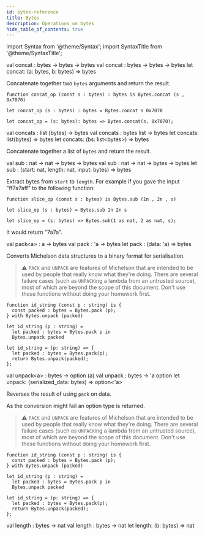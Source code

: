 ```yaml
---
id: bytes-reference
title: Bytes
description: Operations on bytes
hide_table_of_contents: true
---
```


import Syntax from '@theme/Syntax';
import SyntaxTitle from '@theme/SyntaxTitle';

<SyntaxTitle syntax="pascaligo">
val concat : bytes -> bytes -> bytes
</SyntaxTitle>
<SyntaxTitle syntax="cameligo">
val concat : bytes -> bytes -> bytes
</SyntaxTitle>

<SyntaxTitle syntax="jsligo">
let concat: (a: bytes, b: bytes) => bytes
</SyntaxTitle>


Concatenate together two `bytes` arguments and return the result.

<Syntax syntax="pascaligo">

```pascaligo
function concat_op (const s : bytes) : bytes is Bytes.concat (s , 0x7070)
```

</Syntax>
<Syntax syntax="cameligo">

```cameligo
let concat_op (s : bytes) : bytes = Bytes.concat s 0x7070
```

</Syntax>

<Syntax syntax="jsligo">

```jsligo
let concat_op = (s: bytes): bytes => Bytes.concat(s, 0x7070);
```

</Syntax>

<SyntaxTitle syntax="pascaligo">
val concats : list (bytes) -> bytes
</SyntaxTitle>
<SyntaxTitle syntax="cameligo">
val concats : bytes list -> bytes
</SyntaxTitle>
<SyntaxTitle syntax="reasonligo">
let concats: list(bytes) => bytes
</SyntaxTitle>
<SyntaxTitle syntax="jsligo">
let concats: (bs: list&lt;bytes&gt;) => bytes
</SyntaxTitle>


Concatenate together a list of `bytes` and return the result.

<SyntaxTitle syntax="pascaligo">
val sub : nat -> nat -> bytes -> bytes
</SyntaxTitle>
<SyntaxTitle syntax="cameligo">
val sub : nat -> nat -> bytes -> bytes
</SyntaxTitle>

<SyntaxTitle syntax="jsligo">
let sub : (start: nat, length: nat, input: bytes) => bytes
</SyntaxTitle>

Extract bytes from `start` to `length`. For example if you gave the
input "ff7a7aff" to the following function:

<Syntax syntax="pascaligo">

```pascaligo
function slice_op (const s : bytes) is Bytes.sub (1n , 2n , s)
```

</Syntax>
<Syntax syntax="cameligo">

```cameligo
let slice_op (s : bytes) = Bytes.sub 1n 2n s
```

</Syntax>

<Syntax syntax="jsligo">

```
let slice_op = (s: bytes) => Bytes.sub(1 as nat, 2 as nat, s);
```

</Syntax>

It would return "7a7a".

<SyntaxTitle syntax="pascaligo">
val pack&lt;a&gt; : a -> bytes
</SyntaxTitle>
<SyntaxTitle syntax="cameligo">
val pack : 'a -> bytes
</SyntaxTitle>

<SyntaxTitle syntax="jsligo">
let pack : (data: &apos;a) => bytes
</SyntaxTitle>

Converts Michelson data structures to a binary format for serialisation.

> ⚠️ `PACK` and `UNPACK` are features of Michelson that are intended to be used by people that really know what they're doing. There are several failure cases (such as `UNPACK`ing a lambda from an untrusted source), most of which are beyond the scope of this document. Don't use these functions without doing your homework first.

<Syntax syntax="pascaligo">

```pascaligo
function id_string (const p : string) is {
  const packed : bytes = Bytes.pack (p);
} with Bytes.unpack (packed)
```

</Syntax>
<Syntax syntax="cameligo">

```cameligo
let id_string (p : string) =
  let packed : bytes = Bytes.pack p in
  Bytes.unpack packed
```

</Syntax>

<Syntax syntax="jsligo">

```jsligo group=pack
let id_string = (p: string) => {
  let packed : bytes = Bytes.pack(p);
  return Bytes.unpack(packed);
};
```

</Syntax>

<SyntaxTitle syntax="pascaligo">
val unpack&lt;a&gt; : bytes -> option (a)
</SyntaxTitle>
<SyntaxTitle syntax="cameligo">
val unpack : bytes -> 'a option
</SyntaxTitle>

<SyntaxTitle syntax="jsligo">
let unpack: (serialized_data: bytes) => option&lt;&apos;a&gt;
</SyntaxTitle>

Reverses the result of using `pack` on data.

As the conversion might fail an option type is returned.

> ⚠️ `PACK` and `UNPACK` are features of Michelson that are intended to be used by people that really know what they're doing. There are several failure cases (such as `UNPACK`ing a lambda from an untrusted source), most of which are beyond the scope of this document. Don't use these functions without doing your homework first.

<Syntax syntax="pascaligo">

```pascaligo
function id_string (const p : string) is {
  const packed : bytes = Bytes.pack (p);
} with Bytes.unpack (packed)
```

</Syntax>
<Syntax syntax="cameligo">

```cameligo
let id_string (p : string) =
  let packed : bytes = Bytes.pack p in
  Bytes.unpack packed
```

</Syntax>

<Syntax syntax="jsligo">

```jsligo
let id_string = (p: string) => {
  let packed : bytes = Bytes.pack(p);
  return Bytes.unpack(packed);
};
```

</Syntax>

<SyntaxTitle syntax="pascaligo">
val length : bytes -> nat
</SyntaxTitle>
<SyntaxTitle syntax="cameligo">
val length : bytes -> nat
</SyntaxTitle>

<SyntaxTitle syntax="jsligo">
let length: (b: bytes) => nat
</SyntaxTitle>

